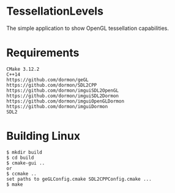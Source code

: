 # TessellationLevels
The simple application to show OpenGL tessellation capabilities.

# Requirements

```
CMake 3.12.2
C++14
https://github.com/dormon/geGL
https://github.com/dormon/SDL2CPP
https://github.com/dormon/imguiSDL2OpenGL
https://github.com/dormon/imguiSDL2Dormon
https://github.com/dormon/imguiOpenGLDormon
https://github.com/dormon/imguiDormon
SDL2
```

# Building Linux
```
$ mkdir build
$ cd build
$ cmake-gui ..
or
$ ccmake ..
set paths to geGLConfig.cmake SDL2CPPConfig.cmake ...
$ make
```
